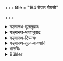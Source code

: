 +++
title = "184 श्रेयसः श्रेयसो"

+++

<details><summary>गङ्गानथ-मूलानुवादः</summary>

On the failure of each superior kind of son, each next inferior one is entitled to inheritance; if there be several of the same class, all shall share the property.—(184)
</details>

<details><summary>गङ्गानथ-भाष्यानुवादः</summary>

**(verses 9.182-201)  
**

(No Bhāṣya available.)
</details>

<details><summary>गङ्गानथ-टिप्पन्यः</summary>

“Kullūka and Rāghavānanda add that, as the son of Śūdra wife is enumerated among the twelve, and not considered, like the son of Kṣatriya and Vaiśya wives, a legitimate son, he inherits only on failure of all other subsidiary sons.”—Buhler.

This verse is quoted in *Vivādaratnākara* (p. 552), which explains ‘*Sadṛśāḥ*’ as ‘equal in qualifications’;—in *Vyavahāra-Bālambhaṭṭī* (pp. 555, 691 and 698);—and in *Vīramitrodaya* (Vyavahāra 192a).
</details>

<details><summary>गङ्गानथ-तुल्य-वाक्यानि</summary>

*Vaśiṣṭha* (17.39, 81).—‘They quote the rule that the last mentioned six
sons shall inherit the property of him who has no son mentioned among the first-mentioned six classes. Let the *Sapiṇḍas* or the subsidiary sons divide the heritage of him who has no son of the first-mentioned six kinds.’

*Viṣṇu* (15.28-29).—‘Among these sons, each preceding one is preferable
to the one next in order;—and he takes the inheritance before the next in order.’

*Yājñavalkya* (2.132).—‘Among the sons, the succeeding one is entitled
to offer the Ball and inherit the property only in the absence of the preceding one.’

*Śaṅkha-Likhita* (Vivādaratnākara, p. 552).—(Same as Manu.)

*Bṛhaspati* (25.39-41).—‘The other sons, beginning with the *Kṣetraja*,
shall respectively take a fifth, a sixth and a seventh part. The adopted, the cast off, the bought, the appointed and the son by a Śūdra wife;—these, when pure by caste, and irreproachable in their conduct, are considered as sons of middle rank. The *Kṣetraja* is despised by the virtuous; and so are the son born of the re-married woman, the son of an unmarried damsel, the son received with the pregnant bride and the son secretly born.’

*Hārīta* (25.39-41).—‘Sons of the Śūdra wife, sons self-given and sons
bought are all as had as the Śūdra-born.’
</details>

<details><summary>भारुचिः</summary>

सर्वस्मिन् रिक्थविभाए बीजभूतो ऽयं श्लोकः । एवं च सत्य् अस्यानुरोधेन रिक्थविभागे ऽनागतो ऽतिक्रान्तश् च वर्णनीयः ॥ ९.१८४ ॥
</details>

<details><summary>Bühler</summary>

184	On failure of each better (son), each next inferior (one) is worthy of the inheritance; but if there be many (of) equal (rank), they shall all share the estate.
</details>
